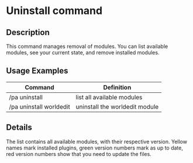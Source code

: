 # Uninstall command

## Description

This command manages removal of modules. You can list available modules, see your current state, and remove installed modules.

## Usage Examples

Command |  Definition
------------- | -------------
/pa uninstall | list all available modules
/pa uninstall worldedit | uninstall the worldedit module

## Details

The list contains all available modules, with their respective version. Yellow names mark installed plugins, green version numbers mark as up to date, 
red version numbers show that you need to update the files.